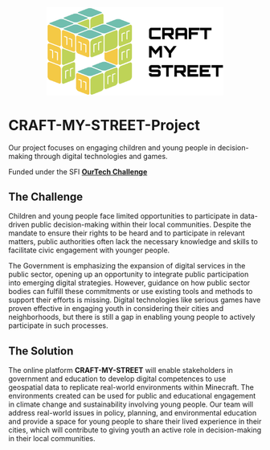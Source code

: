 <p align="center">
  <img src="https://raw.githubusercontent.com/CRAFT-MY-STREET/.github/main/profile/images/cms_logo_with_outline.png" alt="Logo" width="70%"/>
</p>

# CRAFT-MY-STREET-Project
Our project focuses on engaging children and young people in decision-making through digital technologies and games.

Funded under the SFI **[OurTech Challenge](https://www.sfi.ie/challenges/ourtech-challenge/craft-my-street/)**

## The Challenge

Children and young people face limited opportunities to participate in data-driven public decision-making within their local communities. Despite the mandate to ensure their rights to be heard and to participate in relevant matters, public authorities often lack the necessary knowledge and skills to facilitate civic engagement with younger people.

The Government is emphasizing the expansion of digital services in the public sector, opening up an opportunity to integrate public participation into emerging digital strategies. However, guidance on how public sector bodies can fulfill these commitments or use existing tools and methods to support their efforts is missing. Digital technologies like serious games have proven effective in engaging youth in considering their cities and neighborhoods, but there is still a gap in enabling young people to actively participate in such processes.

## The Solution

The online platform **CRAFT-MY-STREET** will enable stakeholders in government and education to develop digital competences to use geospatial data to replicate real-world environments within Minecraft. The environments created can be used for public and educational engagement in climate change and sustainability involving young people. Our team will address real-world issues in policy, planning, and environmental education and provide a space for young people to share their lived experience in their cities, which will contribute to giving youth an active role in decision-making in their local communities.
